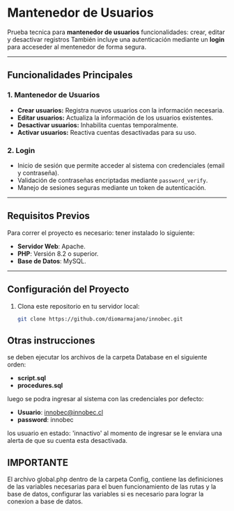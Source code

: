 # **Mantenedor de Usuarios**

Prueba tecnica para **mantenedor de usuarios** funcionalidades: crear, editar y desactivar registros También incluye una autenticación mediante un **login** para acceseder al mentenedor de forma segura.

---

## **Funcionalidades Principales**

### **1. Mantenedor de Usuarios**
- **Crear usuarios:** Registra nuevos usuarios con la información necesaria.
- **Editar usuarios:** Actualiza la información de los usuarios existentes.
- **Desactivar usuarios:** Inhabilita cuentas temporalmente.
- **Activar usuarios:** Reactiva cuentas desactivadas para su uso.

### **2. Login**
- Inicio de sesión que permite acceder al sistema con credenciales (email y contraseña).
- Validación de contraseñas encriptadas mediante `password_verify`.
- Manejo de sesiones seguras mediante un token de autenticación.

---

## **Requisitos Previos**

Para correr el proyecto es necesario: tener instalado lo siguiente:

- **Servidor Web**: Apache.
- **PHP**: Versión 8.2 o superior.
- **Base de Datos**: MySQL.
  
---

## **Configuración del Proyecto**

1. Clona este repositorio en tu servidor local:
   ```bash
   git clone https://github.com/diomarmajano/innobec.git

## **Otras instrucciones**
se deben ejecutar los archivos de la carpeta Database en el siguiente orden: 

- **script.sql**
- **procedures.sql**

luego se podra ingresar al sistema con las credenciales por defecto: 

- **Usuario**: innobec@innobec.cl
- **password**: innobec

los usuario en estado: 'innactivo' al momento de ingresar se le enviara una alerta de que su cuenta esta desactivada. 

## **IMPORTANTE**

El archivo global.php dentro de la carpeta Config, contiene las definiciones de las variables necesarias
para el buen funcionamiento de las rutas y la base de datos, configurar las variables si es necesario para lograr la conexion a base de datos. 
